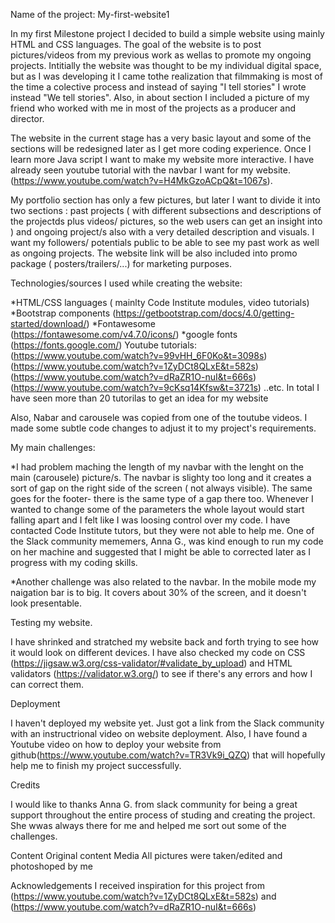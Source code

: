 Name of the project: My-first-website1

In my first Milestone project I decided to build a simple website using mainly HTML and CSS languages.
The goal of the website is to post pictures/videos from my previous work as wellas to promote my 
ongoing projects. Intitially the website was thought to be my individual digital space, but
as I was developing it I came tothe realization that filmmaking is most of the time a colective process
and instead of saying "I tell stories" I wrote instead "We tell stories".  Also, in about section I included 
a picture of my friend who worked with me in most of the projects as a producer and director. 


The website in the current stage has a very basic layout and some of the sections will be redesigned later as I get more 
coding experience. Once I learn more Java script I want to make my website more interactive. I have already seen youtube 
tutorial with the navbar I want for my website. (https://www.youtube.com/watch?v=H4MkGzoACpQ&t=1067s).

My portfolio section has only a few pictures, but later I want to divide it into two sections : past projects
( with different subsections and descriptions of the projectds plus videos/ pictures, so the web users can get an insight into ) 
and ongoing project/s also with a very detailed description and visuals. I want my followers/ potentials public
to be able to see my past work as well as ongoing projects. The website link will be also included into promo package ( posters/trailers/...)
for marketing purposes.


Technologies/sources I used while creating the website:

*HTML/CSS languages ( mainlty Code Institute modules, video tutorials)
*Bootstrap components (https://getbootstrap.com/docs/4.0/getting-started/download/)
*Fontawesome (https://fontawesome.com/v4.7.0/icons/)
*google fonts (https://fonts.google.com/)
Youtube tutorials:
(https://www.youtube.com/watch?v=99vHH_6F0Ko&t=3098s)
(https://www.youtube.com/watch?v=1ZyDCt8QLxE&t=582s)
(https://www.youtube.com/watch?v=dRaZR1O-nuI&t=666s)
(https://www.youtube.com/watch?v=9cKsq14Kfsw&t=3721s)
..etc.  In total I have seen more than 20 tutorilas to get an idea 
for my website

Also, Nabar and carousele was copied from one of the toutube videos. I made some subtle code changes 
to adjust it to my project's requirements.



My main challenges:

*I had problem maching the length of my navbar with the lenght on the main (carousele) picture/s.
The navbar is slighty too long and it creates a sort of gap on the right side of the screen ( not always visible). 
The same goes for the footer- there is the same type of a gap there too. Whenever I wanted to change some of the parameters 
the whole layout would start falling apart and I felt like I was loosing control over my code.
I have contacted Code Institute tutors, but they were not able to help me. One of the Slack community mememers, Anna G.,
was kind enough to run my code on her machine and suggested that I might be able to corrected later as I progress with my
coding skills.

*Another challenge was also related to the navbar. In the mobile mode my naigation bar is to big. It covers about 30% of the screen,
and it doesn't look presentable. 


Testing my website.

I have shrinked and stratched my website back and forth trying to see how it would look on different devices. 
I have also checked my code on CSS (https://jigsaw.w3.org/css-validator/#validate_by_upload)
and HTML validators (https://validator.w3.org/) to see if there's any errors and how I can correct them.

Deployment

I haven't deployed my website yet. Just got a link from the Slack community with an instructrional video on website deployment.
Also, I have found a Youtube video on how to deploy your website from github(https://www.youtube.com/watch?v=TR3Vk9i_QZQ) 
that will hopefully help me to finish my project successfully. 

Credits

I would like to thanks Anna G. from slack community for being a great support throughout the entire 
process of studing and creating the project. She wwas always there for me and helped me sort out some of the challenges.

Content
Original content
Media
All pictures were taken/edited and photoshoped by me

Acknowledgements
I received inspiration for this project from (https://www.youtube.com/watch?v=1ZyDCt8QLxE&t=582s) and (https://www.youtube.com/watch?v=dRaZR1O-nuI&t=666s)